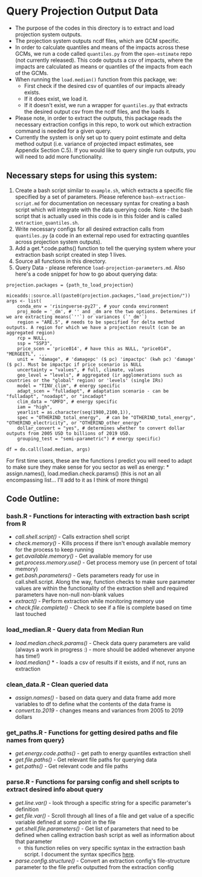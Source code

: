 # Query Projection Output Data 

- The purpose of the codes in this directory is to extract and load projection system outputs. 
- The projection system outputs ncdf files, which are GCM specific. 
- In order to calculate quantiles and means of the impacts across these GCMs, we run a code called `quantiles.py` from the `open-estimate` repo (not currently released). This code outputs a csv of impacts, where the impacts are calculated as means or quantiles of the impacts from each of the GCMs.
- When running the `load.median()` function from this package, we: 
    - First check if the desired csv of quantiles of our impacts already exists.
    - If it does exist, we load it. 
    - If it doesn't exist, we run a wrapper for `quantiles.py` that extracts the desired output csv from the ncdf files, and the loads it.
- Please note, in order to extract the outputs, this package reads the necessary extraction configs in this repo, to work out which extraction command is needed for a given query. 
- Currently the system is only set up to query point estimate and delta method output (i.e. variance of projected impact estimates, see Appendix Section C.5). If you would like to query single run outputs, you will need to add more functionality.

## Necessary steps for using this system: 
1. Create a bash script similar to `example.sh`, which extracts a specific file specified by a set of parameters. Please reference `bash-extraction-script.md` for documentation on necessary syntax for creating a bash script which will integrate with the data querying code. Note - the bash script that is actually used in this code is in this folder and is called `extraction_quantiles.sh`.
2. Write necessary configs for all desired extraction calls from `quantiles.py` (a code in an external repo used for extracting quantiles across projection system outputs).
3. Add a get.*.code.paths() function to tell the querying system where your extraction bash script created in step 1 lives.
4. Source all functions in this directory.
5. Query Data - please reference `load-projection-parameters.md`. Also here's a code snippet for how to go about querying data:
```
projection.packages = {path_to_load_projection}

miceadds::source.all(paste0(projection.packages,"load_projection/"))
args <- list(
    conda_env = 'risingverse-py27', # your conda environment
    proj_mode = '_dm', # '' and _dm are the two options. Determines if we are extracting means(`''`) or variances (`'_dm'`)
    region = "ARE.5", # needs to be specified for delta method outputs. A region for which we have a projection result (can be an aggregated region)
    rcp = NULL, 
    ssp = "SSP3", 
    price_scen = 'price014', # have this as NULL, "price014", "MERGEETL", ...
    unit =  "damage", # 'damagepc' ($ pc) 'impactpc' (kwh pc) 'damage' ($ pc). Must be impactpc if price scenario is NULL
    uncertainty = "values", # full, climate, values
    geo_level = "levels", # aggregated (ir agglomerations such as countries or the "global" region) or 'levels' (single IRs)
    model = "TINV_clim", # energy specific
    adapt_scen = "fulladapt", # adaptation scenario - can be "fulladapt", "noadapt", or "incadapt"
    clim_data = "GMFD", # energy specific
    iam = "high",
    yearlist = as.character(seq(1980,2100,1)),  
    spec = "OTHERIND_total_energy",  # can be "OTHERIND_total_energy", "OTHERIND_electricity", or "OTHERIND_other_energy"
    dollar_convert = "yes", # determines whether to convert dollar outputs from 2005 USD to billions of 2019 USD.  
    grouping_test = "semi-parametric") # energy specific)

df = do.call(load.median, args)

```

For first time users, these are the functions I predict you will need to adapt to make sure they make sense for you sector as well as energy:
    * assign.names(), load.median.check.params() (this is not an all encompassing list... I'll add to it as I think of more things)

## Code Outline: 

### bash.R - Functions for interacting with extraction bash script from R

* *call.shell.script()* - Calls extraction shell script
* *check.memory()* - Kills process if there isn't enough available memory for the process to keep running
* *get.available.memory()* - Get available memory for use
* *get.process.memory.use()* - Get process memory use (in percent of total memory)
* *get.bash.parameters()* - Gets parameters ready for use in call.shell.script. Along the way, function checks to make sure parameter values are within the functionality of the extraction shell and required parameters have non-null non-blank values
* *extract()* - Perform extraction while monitoring memory use 
* *check.file.complete()* - Check to see if a file is complete based on time last touched

### load_median.R - Query data from Median Run

* *load.median.check.params()* - Check data query parameters are valid (always a work in progress :) - more should be added whenever anyone has time!)
* *load.median()* * - loads a csv of results if it exists, and if not, runs an extraction

### clean_data.R - Clean queried data

* *assign.names()* - based on data query and data frame add more variables to df to define what the contents of the data frame is
* *convert.to.2019* - changes means and variances from 2005 to 2019 dollars

### get_paths.R - Functions for getting desired paths and file names from query}

* *get.energy.code.paths()* - get path to energy quantiles extraction shell
* *get.file.paths()* - Get relevant file paths for querying data
* *get.paths()* - Get relevant code and file paths 

### parse.R - Functions for parsing config and shell scripts to extract desired info about query

* *get.line.var()* - look through a specific string for a specific parameter's definition
* *get.file.var()* - Scroll through all lines of a file and get value of a specific variable defined at some point in the file
* *get.shell.file.parameters()* - Get list of parameters that need to be defined when calling extraction bash script as well as information about that parameter
    * this function relies on very specific syntax in the extraction bash script. I document the syntax specifics [here](https://github.com/ClimateImpactLab/energy-code-release-2020/blob/projection/2_projection/0_packages_programs_inputs/extract_projection_outputs/load_projection/bash-extraction-script.md). 
* *parse.config.structure()* - Convert an extraction config's file-structure parameter to the file prefix outputted from the extraction config





